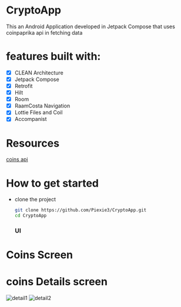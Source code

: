 # CryptoApp

This an Android Application developed in Jetpack Compose that uses coinpaprika api in fetching data
# features built with:
- [x] CLEAN Architecture
- [x] Jetpack Compose
- [x] Retrofit
- [x] Hilt
- [x] Room
- [x] RaamCosta Navigation
- [x] Lottie Files and Coil
- [x] Accompanist

# Resources
[coins api](https://api.coinpaprika.com)

# How to get started
- clone the project
  ```bash
  git clone https://github.com/Piexie3/CryptoApp.git
  cd CryptoApp
  ```
  ### UI
# Coins Screen

# coins Details screen
![detail1](https://github.com/Piexie3/CryptoApp/assets/106010697/5858ab94-b941-47ac-aac6-003bfa7deb7b)
![detail2](https://github.com/Piexie3/CryptoApp/assets/106010697/0fdc9ef3-8f5f-4ad2-a4d4-7730e49a0e0c)
